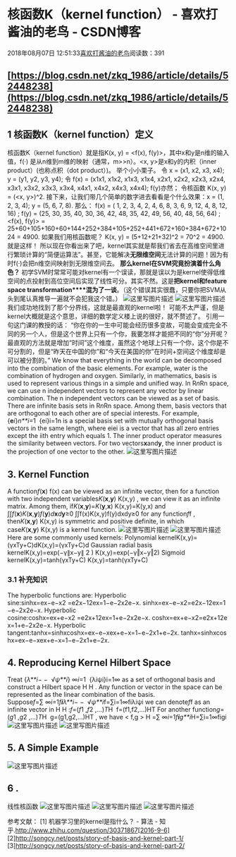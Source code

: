 
# 核函数K（kernel function） - 喜欢打酱油的老鸟 - CSDN博客


2018年08月07日 12:51:33[喜欢打酱油的老鸟](https://me.csdn.net/weixin_42137700)阅读数：391


## [https://blog.csdn.net/zkq_1986/article/details/52448238](https://blog.csdn.net/zkq_1986/article/details/52448238)
## 1 核函数K（kernel function）定义
核函数K（kernel function）就是指K(x, y) = <f(x), f(y)>，其中x和y是n维的输入值，f(·) 是从n维到m维的映射（通常，m>>n）。<x, y>是x和y的内积（inner product）(也称点积（dot product）)。
举个小小栗子。
令 x = (x1, x2, x3, x4); y = (y1, y2, y3, y4);
令 f(x) = (x1x1, x1x2, x1x3, x1x4, x2x1, x2x2, x2x3, x2x4, x3x1, x3x2, x3x3, x3x4, x4x1, x4x2, x4x3, x4x4); f(y)亦然；
令核函数 K(x, y) = (<x, y>)^2.
接下来，让我们带几个简单的数字进去看看是个什么效果：x = (1, 2, 3, 4); y = (5, 6, 7, 8). 那么：
f(x) = ( 1, 2, 3, 4, 2, 4, 6, 8, 3, 6, 9, 12, 4, 8, 12, 16) ;
f(y) = (25, 30, 35, 40, 30, 36, 42, 48, 35, 42, 49, 56, 40, 48, 56, 64) ;
<f(x), f(y)> = 25+60+105+160+60+144+252+384+105+252+441+672+160+384+672+1024
= 4900.
如果我们用核函数呢？
K(x, y) = (5+12+21+32)^2 = 70^2 = 4900.
就是这样！
所以现在你看出来了吧，kernel其实就是帮我们省去在高维空间里进行繁琐计算的“简便运算法”。甚至，它能解决**无限维空间**无法计算的问题！因为有时f(·)会把n维空间映射到无限维空间去。
**那么kernel在SVM究竟扮演着什么角色？**
初学SVM时常常可能对kernel有一个误读，那就是误以为是kernel使得低维空间的点投射到高位空间后实现了线性可分。其实不然。这是**把kernel和feature space transformation****混为了一谈**。（这个错误其实很蠢，只要你把SVM从头到尾认真推导一遍就不会犯我这个错。）
![这里写图片描述](https://img-blog.csdn.net/20160906110839652)
![这里写图片描述](https://img-blog.csdn.net/20160906110827516)
我们成功地找到了那个分界线，这就是最直观的kernel啦！
可能不太严谨，但是kernel大概就是这个意思，详细的数学定义楼上说的很好，就不赘述了。
引用一句这门课的教授的话：
“你在你的一生中可能会经历很多变故，可能会变成完全不同的另一个人，但是这个世界上只有一个你，我要怎样才能把不同的“你”分开呢？最直观的方法就是增加“时间”这个维度，虽然这个地球上只有一个你，这个你是不可分割的，但是“昨天在中国的你”和“今天在美国的你”在时间+空间这个维度却是可以被分割的。”
We know that everything in the world can be decomposed into the combination of the basic elements. For example, water is the combination of hydrogen and oxygen. Similarly, in mathematics, basis is used to represent various things in a simple and unified way.
In R*n*Rn space, we can use n independent vectors to represent any vector by linear combination. The n independent vectors can be viewed as a set of basis. There are infinite basis sets in R*n*Rn space. Among them, basis vectors that are orthogonal to each other are of special interests. For example, {**e***i*}*n**i*=1  {ei}i=1n is a special basis set with mutually orthogonal basis vectors in the same length, where eiei is a vector that has all zero entries except the iith entry which equals 1.
The inner product operator measures the similarity between vectors. For two vectors**x**and**y**, the inner product is the projection of one vector to the other.
![这里写图片描述](https://img-blog.csdn.net/20160906114431878)
## 3. Kernel Function
A function*f*(**x**) f(x) can be viewed as an infinite vector, then for a function with two independent variables*K*(**x**,**y**) K(x,y) , we can view it as an infinite matrix. Among them, if*K*(**x**,**y**)=*K*(**y**,**x**) K(x,y)=K(y,x) and
∫∫*f*(**x**)*K*(**x**,**y**)*f*(**y**)*d***x***d***y**≥0 ∫∫f(x)K(x,y)f(y)dxdy≥0
for any function*f*f , then*K*(**x**,**y**) K(x,y) is symmetric and positive definite, in which case*K*(**x**,**y**) K(x,y) is a kernel function.
![这里写图片描述](https://img-blog.csdn.net/20160906132927408)
![这里写图片描述](https://img-blog.csdn.net/20160906132937330)
Here are some commonly used kernels:
Polynomial kernelK(x,y)=(γxTy+C)dK(x,y)=(γxTy+C)d
Gaussian radial basis kernelK(x,y)=exp(−γ∥x−y∥ 2 ) K(x,y)=exp⁡(−γ‖x−y‖2)
Sigmoid kernelK(x,y)=tanh(γxTy+C) K(x,y)=tanh⁡(γxTy+C)
### 3.1 补充知识
The hyperbolic functions are:
Hyperbolic sine:sinhx=ex−e−x2 =e2x−12ex=1−e−2x2e−x. sinh⁡x=ex−e−x2=e2x−12ex=1−e−2x2e−x.
Hyperbolic cosine:coshx=ex+e−x2 =e2x+12ex=1+e−2x2e−x. cosh⁡x=ex+e−x2=e2x+12ex=1+e−2x2e−x.
Hyperbolic tangent:tanhx=sinhxcoshx=ex−e−xex+e−x=1−e−2x1+e−2x. tanh⁡x=sinh⁡xcosh⁡x=ex−e−xex+e−x=1−e−2x1+e−2x.

## 4. Reproducing Kernel Hilbert Space
Treat {*λ**i*− −  √*ψ**i*} ∞*i*=1  {λiψi}i=1∞ as a set of orthogonal basis and construct a Hilbert space H H . Any function or vector in the space can be represented as the linear combination of the basis. Suppose*f*=∑ ∞*i*=1*f**i**λ**i*− −  √*ψ**i*f=∑i=1∞fiλiψi we can denote*f*f as an infinite vector in H H :*f*=(*f*1 ,*f*2 ,...)*T*H  f=(f1,f2,...)HT For another function*g*=(*g*1 ,*g*2 ,...)*T*H  g=(g1,g2,...)HT , we have
< f,g > H =∑ ∞*i*=1*f**i**g**i*H=∑i=1∞figi
![这里写图片描述](https://img-blog.csdn.net/20160906141135727)
![这里写图片描述](https://img-blog.csdn.net/20160906141146145)
## 5. A Simple Example
![这里写图片描述](https://img-blog.csdn.net/20160906141157337)
## 6 .
线性核函数
![这里写图片描述](https://img-blog.csdn.net/20161111104708216)
![这里写图片描述](https://img-blog.csdn.net/20161111104720591)
![这里写图片描述](https://img-blog.csdn.net/20161111104733825)

参考文献：
[1] 机器学习里的kernel是指什么？ - 算法 - 知乎.http://www.zhihu.com/question/30371867[2016-9-6]
[2]http://songcy.net/posts/story-of-basis-and-kernel-part-1/
[3]http://songcy.net/posts/story-of-basis-and-kernel-part-2/

